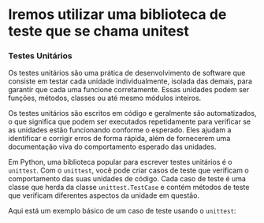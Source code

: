 # Iremos utilizar uma biblioteca de teste que se chama unitest


### Testes Unitários

Os testes unitários são uma prática de desenvolvimento de software que consiste em testar cada unidade individualmente, isolada das demais, para garantir que cada uma funcione corretamente. Essas unidades podem ser funções, métodos, classes ou até mesmo módulos inteiros.

Os testes unitários são escritos em código e geralmente são automatizados, o que significa que podem ser executados repetidamente para verificar se as unidades estão funcionando conforme o esperado. Eles ajudam a identificar e corrigir erros de forma rápida, além de fornecerem uma documentação viva do comportamento esperado das unidades.

Em Python, uma biblioteca popular para escrever testes unitários é o `unittest`. Com o `unittest`, você pode criar casos de teste que verificam o comportamento das suas unidades de código. Cada caso de teste é uma classe que herda da classe `unittest.TestCase` e contém métodos de teste que verificam diferentes aspectos da unidade em questão.

Aqui está um exemplo básico de um caso de teste usando o `unittest`:
